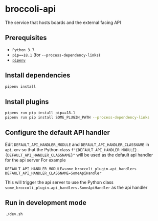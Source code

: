 # broccoli-api
The service that hosts boards and the external facing API

## Prerequisites
* `Python 3.7`
* `pip==18.1` (for `--process-dependency-links`)
* [`pipenv`](https://pipenv.readthedocs.io/en/latest/)

## Install dependencies
```bash
pipenv install
```

## Install plugins
```bash
pipenv run pip install pip==18.1
pipenv run pip install SOME_PLUGIN_PATH --process-dependency-links
```

## Configure the default API handler
Edit `DEFAULT_API_HANDLER_MODULE` and `DEFAULT_API_HANDLER_CLASSNAME` in `api.env`
so that the Python class `f"{DEFAULT_API_HANDLER_MODULE}.{DEFAULT_API_HANDLER_CLASSNAME}"` will be used as the default api handler for the api server
For example
```env
DEFAULT_API_HANDLER_MODULE=some_broccoli_plugin.api_handlers
DEFAULT_API_HANDLER_CLASSNAME=SomeApiHandler
```
This will trigger the api server to use the Python class `some_broccoli_plugin.api_handlers.SomeApiHandler` as the api handler

## Run in development mode
```bash
./dev.sh
```
